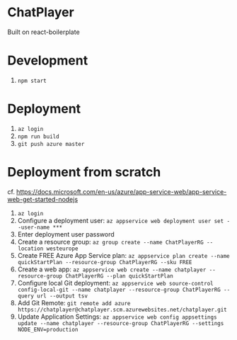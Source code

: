 # ChatPlayer


Built on react-boilerplate

# Development
1. `npm start`

# Deployment
1. `az login`
2. `npm run build`
3. `git push azure master`

# Deployment from scratch
cf. https://docs.microsoft.com/en-us/azure/app-service-web/app-service-web-get-started-nodejs
1. `az login`
2. Configure a deployment user: `az appservice web deployment user set --user-name ***`
3. Enter deployment user password
4. Create a resource group: `az group create --name ChatPlayerRG --location westeurope`
5. Create FREE Azure App Service plan: `az appservice plan create --name quickStartPlan --resource-group ChatPlayerRG --sku FREE`
6. Create a web app: `az appservice web create --name chatplayer --resource-group ChatPlayerRG --plan quickStartPlan`
7. Configure local Git deployment: `az appservice web source-control config-local-git --name chatplayer --resource-group ChatPlayerRG --query url --output tsv`
8. Add Git Remote: `git remote add azure https://chatplayer@chatplayer.scm.azurewebsites.net/chatplayer.git`
9. Update Application Settings: `az appservice web config appsettings update --name chatplayer --resource-group ChatPlayerRG --settings NODE_ENV=production`